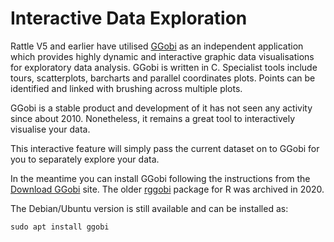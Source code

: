 # Interactive Data Exploration

Rattle V5 and earlier have utilised [GGobi](http://ggobi.org/) as an
independent application which provides highly dynamic and interactive
graphic data visualisations for exploratory data analysis. GGobi is
written in C.  Specialist tools include tours, scatterplots, barcharts
and parallel coordinates plots. Points can be identified and linked
with brushing across multiple plots.

GGobi is a stable product and development of it has not seen any
activity since about 2010. Nonetheless, it remains a great tool to
interactively visualise your data.

This interactive feature will simply pass the current dataset on to
GGobi for you to separately explore your data.

In the meantime you can install GGobi following the instructions from
the [Download GGobi](http://ggobi.org/downloads/index.html) site. The
older [rggobi](https://cran.r-project.org/package=rggobi) package for
R was archived in 2020.

The Debian/Ubuntu version is still available and can be installed as:

```
sudo apt install ggobi
```

>
